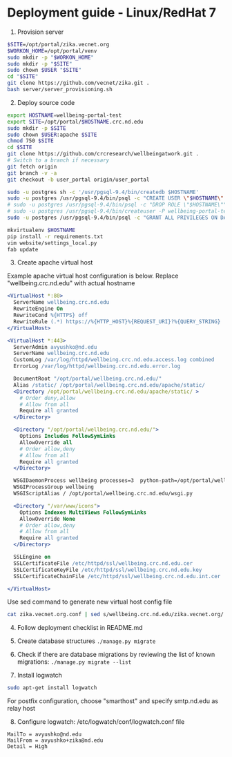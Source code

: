 # Deployment guide - Linux/RedHat 7 

1. Provision server

```bash
$SITE=/opt/portal/zika.vecnet.org
$WORKON_HOME=/opt/portal/venv
sudo mkdir -p "$WORKON_HOME"
sudo mkdir -p "$SITE"
sudo chown $USER "$SITE"
cd "$SITE"
git clone https://github.com/vecnet/zika.git .
bash server/server_provisioning.sh
```

2. Deploy source code

```bash
export HOSTNAME=wellbeing-portal-test
export SITE=/opt/portal/$HOSTNAME.crc.nd.edu
sudo mkdir -p $SITE
sudo chown $USER:apache $SITE
chmod 750 $SITE
cd $SITE
git clone https://github.com/crcresearch/wellbeingatwork.git .
# Switch to a branch if necessary
git fetch origin
git branch -v -a
git checkout -b user_portal origin/user_portal

sudo -u postgres sh -c '/usr/pgsql-9.4/bin/createdb $HOSTNAME'
sudo -u postgres /usr/pgsql-9.4/bin/psql -c "CREATE USER \"$HOSTNAME\" WITH PASSWORD '$HOSTNAME'"
# sudo -u postgres /usr/pgsql-9.4/bin/psql -c "DROP ROLE \"$HOSTNAME\""
# sudo -u postgres /usr/pgsql-9.4/bin/createuser -P wellbeing-portal-test
sudo -u postgres /usr/pgsql-9.4/bin/psql -c "GRANT ALL PRIVILEGES ON DATABASE \"$HOSTNAME\" to \"$HOSTNAME\";"

mkvirtualenv $HOSTNAME
pip install -r requirements.txt
vim website/settings_local.py
fab update
```


3. Create apache virtual host

Example apache virtual host configuration is below. Replace "wellbeing.crc.nd.edu" with actual hostname
```apache
<VirtualHost *:80>
  ServerName wellbeing.crc.nd.edu 
  RewriteEngine On
  RewriteCond %{HTTPS} off
  RewriteRule (.*) https://%{HTTP_HOST}%{REQUEST_URI}?%{QUERY_STRING}
</VirtualHost>

<VirtualHost *:443>
  ServerAdmin avyushko@nd.edu
  ServerName wellbeing.crc.nd.edu
  CustomLog /var/log/httpd/wellbeing.crc.nd.edu.access.log combined
  ErrorLog /var/log/httpd/wellbeing.crc.nd.edu.error.log

  DocumentRoot "/opt/portal/wellbeing.crc.nd.edu/"
  Alias /static/ /opt/portal/wellbeing.crc.nd.edu/apache/static/
  <Directory /opt/portal/wellbeing.crc.nd.edu/apache/static/ >
    # Order deny,allow
    # Allow from all
    Require all granted
  </Directory>

  <Directory "/opt/portal/wellbeing.crc.nd.edu/">
    Options Includes FollowSymLinks
    AllowOverride all
    # Order allow,deny
    # Allow from all
    Require all granted
  </Directory>

  WSGIDaemonProcess wellbeing processes=3  python-path=/opt/portal/wellbeing.crc.nd.edu/:/opt/venv/wellbeing.crc.nd.edu/lib/python2.7/site-packages:/usr/lib/python2.7/ home=/opt/portal/wellbeing.crc.nd.edu/  display-name=httpd-wellbeing
  WSGIProcessGroup wellbeing
  WSGIScriptAlias / /opt/portal/wellbeing.crc.nd.edu/wsgi.py

  <Directory "/var/www/icons">
    Options Indexes MultiViews FollowSymLinks
    AllowOverride None
    # Order allow,deny
    # Allow from all
    Require all granted
  </Directory>

  SSLEngine on
  SSLCertificateFile /etc/httpd/ssl/wellbeing.crc.nd.edu.cer
  SSLCertificateKeyFile /etc/httpd/ssl/wellbeing.crc.nd.edu.key
  SSLCertificateChainFile /etc/httpd/ssl/wellbeing.crc.nd.edu.int.cer

</VirtualHost>
```

Use sed command to generate new virtual host config file

```bash
cat zika.vecnet.org.conf | sed s/wellbeing.crc.nd.edu/zika.vecnet.org/
```


4. Follow deployment checklist in README.md

5. Create database structures
    `./manage.py migrate`

6. Check if there are database migrations by reviewing the list of known migrations:
    `./manage.py migrate --list`

7. Install logwatch
```bash
sudo apt-get install logwatch
```

For postfix configuration, choose "smarthost" and specify smtp.nd.edu as relay host

8. Configure logwatch: /etc/logwatch/conf/logwatch.conf file
```
MailTo = avyushko@nd.edu
MailFrom = avyushko+zika@nd.edu
Detail = High
```